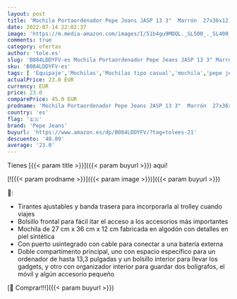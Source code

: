 ```yaml
---
layout: post
title: 'Mochila Portaordenador Pepe Jeans JASP 13 3"  Marrón  27x36x12 cm'
date: 2022-07-14 22:02:37
image: 'https://m.media-amazon.com/images/I/51b4gu9MOQL._SL500_._SL400_.jpg'
comments: true
category: ofertas
author: 'tole.es'
slug: 'B084LDDYFV-es Mochila Portaordenador Pepe Jeans JASP 13 3" Marrón...'
sku: 'B084LDDYFV-es'
tags: [ 'Equipaje','Mochilas','Mochilas tipo casual','mochila','pepe jeans','🇪🇸', ]
actualPrice: 23.0 EUR
currency: EUR
price: 23.0
comparePrice: 45.0 EUR
prodname: 'Mochila Portaordenador Pepe Jeans JASP 13 3"  Marrón  27x36x12 cm'
country: 'es'
flag: '🇪🇸'
brand: 'Pepe Jeans'
buyurl: 'https://www.amazon.es/dp/B084LDDYFV/?tag=tolees-21'
descuento: '48.89'
average: '23.0'
---
```


Tienes [{{< param title >}}]({{< param buyurl >}}) aqui!

[![{{< param prodname >}}]({{< param image >}})]({{< param buyurl >}})

🔎:

- Tirantes ajustables y banda trasera para incorporarla al trolley cuando viajes
- Bolsillo frontal para fácil itar el acceso a los accesorios más importantes
- Mochila de 27 cm x 36 cm x 12 cm fabricada en algodón con detalles en piel sintética
- Con puerto usintegrado con cable para conectar a una batería externa
- Doble compartimento principal, uno con espacio específico para un ordenador de hasta 13,3 pulgadas y un bolsillo interior para llevar los gadgets, y otro con organizador interior para guardar dos bolígrafos, el móvil y algún accesorio pequeño

[🛒 Comprar!!!]({{< param buyurl >}})
